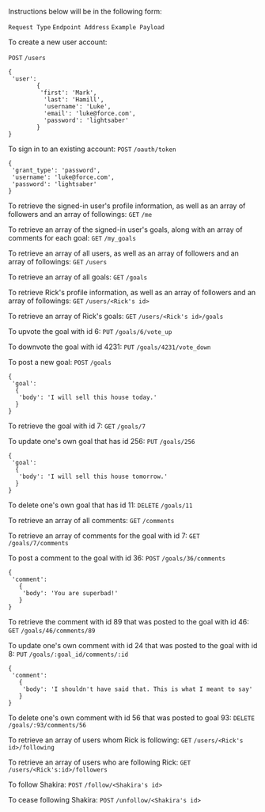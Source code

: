 Instructions below will be in the following form:

`Request Type`  `Endpoint Address`
`Example Payload`


To create a new user account:

`POST`   `/users`
```
{
 'user':
        {
         'first': 'Mark',
          'last': 'Hamill',
          'username': 'Luke',
          'email': 'luke@force.com',
          'password': 'lightsaber'
        }
}
  ```

To sign in to an existing account:
`POST`   `/oauth/token`
```
{
 'grant_type': 'password',
 'username': 'luke@force.com',
 'password': 'lightsaber'
}
```

To retrieve the signed-in user's profile information, as well as an array of followers and an array of followings:
`GET`    `/me`

To retrieve an array of the signed-in user's goals, along with an array of comments for each goal:
`GET`    `/my_goals`

To retrieve an array of all users, as well as an array of followers and an array of followings:
`GET`    `/users`

To retrieve an array of all goals:
`GET`    `/goals`

To retrieve Rick's profile information, as well as an array of followers and an array of followings:
`GET`    `/users/<Rick's id>`

To retrieve an array of Rick's goals:
`GET`    `/users/<Rick's id>/goals`


To upvote the goal with id 6:
`PUT`    `/goals/6/vote_up`

To downvote the goal with id 4231:
`PUT`    `/goals/4231/vote_down`

To post a new goal:
`POST`   `/goals`
```
{
 'goal':
  {
   'body': 'I will sell this house today.'
  }
}
```

To retrieve the goal with id 7:
`GET`    `/goals/7`

To update one's own goal that has id 256:
`PUT`    `/goals/256`
```
{
 'goal':
  {
   'body': 'I will sell this house tomorrow.'
  }
}
```
To delete one's own goal that has id 11:
`DELETE`  `/goals/11`

To retrieve an array of all comments:
`GET`    `/comments`

To retrieve an array of comments for the goal with id 7:
`GET`    `/goals/7/comments`

To post a comment to the goal with id 36:
`POST`   `/goals/36/comments`
```
{
 'comment':
   {
    'body': 'You are superbad!'
   }
}
```

To retrieve the comment with id 89 that was posted to the goal with id 46:
`GET`    `/goals/46/comments/89`

To update one's own comment with id 24 that was posted to the goal with id 8:
`PUT`    `/goals/:goal_id/comments/:id`
```
{
 'comment':
   {
    'body': 'I shouldn't have said that. This is what I meant to say'
   }
}
```

To delete one's own comment with id 56 that was posted to goal 93:
`DELETE`   `/goals/:93/comments/56`

To retrieve an array of users whom Rick is following:
`GET`    `/users/<Rick's id>/following`

To retrieve an array of users who are following Rick:
`GET`    `/users/<Rick's:id>/followers`

To follow Shakira:
`POST`   `/follow/<Shakira's id>`

To cease following Shakira:
`POST`   `/unfollow/<Shakira's id>`
